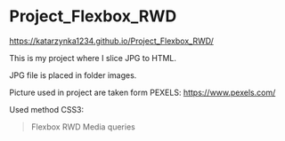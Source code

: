# Project_Flexbox_RWD

 https://katarzynka1234.github.io/Project_Flexbox_RWD/

This is my project where I slice JPG to HTML.

JPG file is placed in folder images.

Picture used in project are taken form PEXELS: https://www.pexels.com/

Used method
CSS3:
> Flexbox
> RWD Media queries




